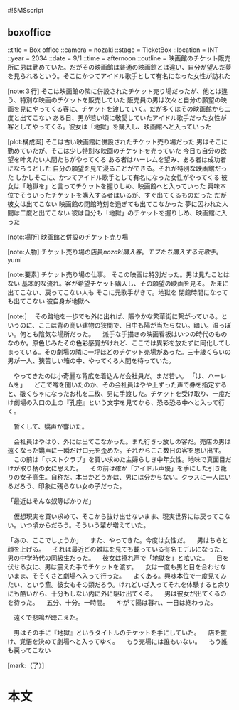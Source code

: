 #!SMSscript

## boxoffice

::title = Box office
::camera = nozaki
::stage = TicketBox
::location = INT
::year = 2034
::date = 9/1
::time = afternoon
::outline = 映画館のチケット販売所に男は勤めていた。だがその映画館は普通の映画館とは違い、自分が望んだ夢を見られるという。そこにかつてアイドル歌手として有名になった女性が訪れた

[note:３行]
そこは映画館の隣に併設されたチケット売り場だったが、他とは違う、特別な映画のチケットを販売していた
販売員の男は次々と自分の願望の映画を見にやってくる客に、チケットを渡していく。だが多くはその映画館から二度と出てこない
ある日、男が若い頃に敬愛していたアイドル歌手だった女性が客としてやってくる。彼女は「地獄」を購入し、映画館へと入っていった

[plot:構成案]
そこは古い映画館に併設されたチケット売り場だった
男はそこに勤めていたが、そこは少し特別な映画のチケットを売っていた
今日も自分の欲望を叶えたい人間たちがやってくる
ある者はハーレムを望み、ある者は成功者になろうとした
自分の願望を見て浸ることができる。それが特別な映画館だった
しかしそこに、かつてアイドル歌手として有名になった女性がやってくる
彼女は「地獄を」と言ってチケットを握りしめ、映画館へと入っていった
興味本位でそういったチケットを購入する者はいるが、すぐ出てくるものだった
だが彼女は出てこない
映画館の閉館時刻を過ぎても出てこなかった
夢に囚われた人間は二度と出てこない
彼は自分も「地獄」のチケットを握りしめ、映画館に入った

[note:場所]
映画館と併設のチケット売り場

[note:人物]
チケット売り場の店員$nozaki
購入客。モブたち
購入する元歌手。$yumi

[note:要素]
チケット売り場の仕事。
そこの映画は特別だった。男は見たことはない
基本的な流れ。客が希望チケット購入し、その願望の映画を見る。
たまに出てこない、戻ってこない人も
そこに元歌手がきて。地獄を
閉館時間になっても出てこない
彼自身が地獄へ

[note:]
　その路地を一歩でも外に出れば、賑やかな繁華街に繋がっている。というのに、ここは背の高い建物の狭間で、日中も陽が当たらない。暗い。湿っぽい。何とも陰気な場所だった。
　派手な手描きの映画看板はいつの時代のものなのか。原色じみたその色彩感覚がけれど、ここでは異彩を放たずに同化してしまっている。その劇場の隣に一坪ほどのチケット売場があった。三十歳くらいの男が一人、狭苦しい箱の中、やってくる人間を待っていた。

　やってきたのは小奇麗な背広を着込んだ会社員だ。まだ若い。
「は、ハーレムを」
　どこで噂を聞いたのか、その会社員はやや上ずった声で券を指定すると、皺くちゃになったお札を二枚、男に手渡した。チケットを受け取り、一度だけ劇場の入口の上の『孔座』という文字を見てから、恐る恐る中へと入って行く。

　暫くして、嬌声が響いた。

　会社員はやはり、外には出てこなかった。また行きっ放しの客だ。売店の男は遠くなった嬌声に一瞬だけ口元を歪めた。それからここ数日の客を思い出す。
　この前は「ホストクラブ」を買い求めた主婦らしき中年女性。地味で真面目だけが取り柄の女に思えた。
　その前は確か「アイドル声優」を手にした引き籠りの女子高生。自称だ。本当かどうかは、男には分からない。クラスに一人はいるだろう、印象に残らない女の子だった。

「最近はそんな奴等ばかりだ」

　仮想現実を買い求めて、そこから抜け出せないまま、現実世界には戻ってこない。いつ頃からだろう。そういう輩が増えていた。

「あの、ここでしょうか」
　また、やってきた。今度は女性だ。
　男はちらと顔を上げる。
　それは最近どの雑誌を見ても載っている有名モデルになった、男の中学時代の同級生だった。
　彼女は擦れ声で「地獄を」と呟いた。
　目を伏せる女に、男は震えた手でチケットを渡す。
　女は一度も男と目を合わせないまま、そそくさと劇場へ入って行った。
　よくある。興味本位で一度見てみたい、という輩。彼女もその類だろう。けれどいざ入ってそれを体験すると余りにも酷いから、十分もしない内に外に駆け出てくる。
　男は彼女が出てくるのを待った。
　五分、十分。一時間。
　やがて陽は暮れ、一日は終わった。

　遠くで悲鳴が聴こえた。

　男はその手に『地獄』というタイトルのチケットを手にしていた。
　店を抜け、覚悟を決めて劇場へと入ってゆく。
　もう売場には誰もいない。
　もう誰も戻ってこない

[mark:（了）]

# 本文
